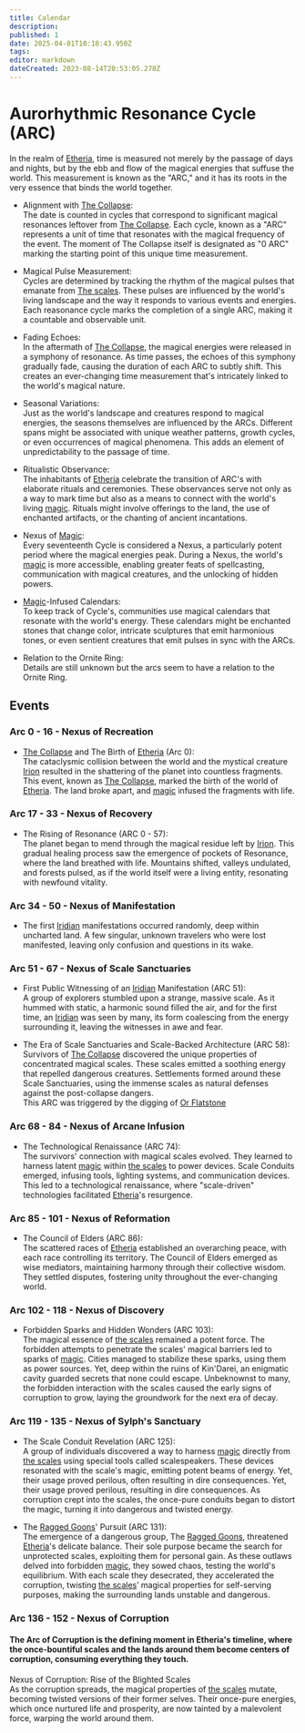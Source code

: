 ```yaml
---
title: Calendar
description: 
published: 1
date: 2025-04-01T10:18:43.950Z
tags: 
editor: markdown
dateCreated: 2023-08-14T20:53:05.278Z
---
```


# Aurorhythmic Resonance Cycle (ARC)

In the realm of [Etheria](/etheria), time is measured not merely by the passage of days and nights, but by the ebb and flow of the magical energies that suffuse the world. This measurement is known as the "ARC," and it has its roots in the very essence that binds the world together.

- Alignment with [The Collapse](/structure/chronological/event/the-collapse):  
The date is counted in cycles that correspond to significant magical resonances leftover from [The Collapse](/structure/chronological/event/the-collapse). Each cycle, known as a "ARC" represents a unit of time that resonates with the magical frequency of the event. The moment of The Collapse itself is designated as "0 ARC" marking the starting point of this unique time measurement.

- Magical Pulse Measurement:  
Cycles are determined by tracking the rhythm of the magical pulses that emanate from [The scales](/location/landmark/scale/the-scales). These pulses are influenced by the world's living landscape and the way it responds to various events and energies. Each reasonance cycle marks the completion of a single ARC, making it a countable and observable unit.

- Fading Echoes:  
In the aftermath of [The Collapse](/structure/chronological/event/the-collapse), the magical energies were released in a symphony of resonance. As time passes, the echoes of this symphony gradually fade, causing the duration of each ARC to subtly shift. This creates an ever-changing time measurement that's intricately linked to the world's magical nature.

- Seasonal Variations:  
Just as the world's landscape and creatures respond to magical energies, the seasons themselves are influenced by the ARCs. Different spans might be associated with unique weather patterns, growth cycles, or even occurrences of magical phenomena. This adds an element of unpredictability to the passage of time.

- Ritualistic Observance:  
The inhabitants of [Etheria](/etheria) celebrate the transition of ARC's with elaborate rituals and ceremonies. These observances serve not only as a way to mark time but also as a means to connect with the world's living [magic](/structure/mechanic/magic). Rituals might involve offerings to the land, the use of enchanted artifacts, or the chanting of ancient incantations.

- Nexus of [Magic](/structure/mechanic/magic):  
Every seventeenth Cycle is considered a Nexus, a particularly potent period where the magical energies peak. During a Nexus, the world's [magic](/structure/mechanic/magic) is more accessible, enabling greater feats of spellcasting, communication with magical creatures, and the unlocking of hidden powers.

- [Magic](/structure/mechanic/magic)-Infused Calendars:  
To keep track of Cycle's, communities use magical calendars that resonate with the world's energy. These calendars might be enchanted stones that change color, intricate sculptures that emit harmonious tones, or even sentient creatures that emit pulses in sync with the ARCs.

- Relation to the Ornite Ring:  
Details are still unknown but the arcs seem to have a relation to the Ornite Ring.

## Events

### Arc 0 - 16 - Nexus of Recreation
- [The Collapse](/structure/chronological/event/the-collapse) and The Birth of [Etheria](/etheria) (Arc 0):  
The cataclysmic collision between the world and the mystical creature [Irion](/being/deity/irion) resulted in the shattering of the planet into countless fragments. This event, known as [The Collapse](/structure/chronological/event/the-collapse), marked the birth of the world of [Etheria](/etheria). The land broke apart, and [magic](/structure/mechanic/magic) infused the fragments with life.

### Arc 17 - 33 - Nexus of Recovery
- The Rising of Resonance (ARC 0 - 57):  
The planet began to mend through the magical residue left by [Irion](/being/deity/irion). This gradual healing process saw the emergence of pockets of Resonance, where the land breathed with life. Mountains shifted, valleys undulated, and forests pulsed, as if the world itself were a living entity, resonating with newfound vitality.

### Arc 34 - 50 - Nexus of Manifestation
- The first [Iridian](/being/species/iridian) manifestations occurred randomly, deep within uncharted land. A few singular, unknown travelers who were lost manifested, leaving only confusion and questions in its wake.

### Arc 51 - 67 - Nexus of Scale Sanctuaries
- First Public Witnessing of an [Iridian](/being/species/iridian) Manifestation (ARC 51):  
A group of explorers stumbled upon a strange, massive scale. As it hummed with static, a harmonic sound filled the air, and for the first time, an [Iridian](/being/species/iridian) was seen by many, its form coalescing from the energy surrounding it, leaving the witnesses in awe and fear.

- The Era of Scale Sanctuaries and Scale-Backed Architecture (ARC 58):  
Survivors of [The Collapse](/structure/chronological/event/the-collapse) discovered the unique properties of concentrated magical scales. These scales emitted a soothing energy that repelled dangerous creatures. Settlements formed around these Scale Sanctuaries, using the immense scales as natural defenses against the post-collapse dangers.  
This ARC was triggered by the digging of [Or Flatstone](/location/settlement/city/or/or-flatstone)

### Arc 68 - 84 - Nexus of Arcane Infusion
- The Technological Renaissance (ARC 74):  
The survivors' connection with magical scales evolved. They learned to harness latent [magic](/structure/mechanic/magic) within [the scales](/location/landmark/scale/the-scales) to power devices. Scale Conduits emerged, infusing tools, lighting systems, and communication devices. This led to a technological renaissance, where "scale-driven" technologies facilitated [Etheria](/etheria)'s resurgence.

### Arc 85 - 101 - Nexus of Reformation
- The Council of Elders (ARC 86):  
The scattered races of [Etheria](/etheria) established an overarching peace, with each race controlling its territory. The Council of Elders emerged as wise mediators, maintaining harmony through their collective wisdom. They settled disputes, fostering unity throughout the ever-changing world.

### Arc 102 - 118 - Nexus of Discovery
- Forbidden Sparks and Hidden Wonders (ARC 103):  
The magical essence of [the scales](/location/landmark/scale/the-scales) remained a potent force. The forbidden attempts to penetrate the scales' magical barriers led to sparks of [magic](/structure/mechanic/magic). Cities managed to stabilize these sparks, using them as power sources. Yet, deep within the ruins of Kin'Darei, an enigmatic cavity guarded secrets that none could escape. Unbeknownst to many, the forbidden interaction with the scales caused the early signs of corruption to grow, laying the groundwork for the next era of decay.

### Arc 119 - 135 - Nexus of Sylph's Sanctuary
- The Scale Conduit Revelation (ARC 125):  
A group of individuals discovered a way to harness [magic](/structure/mechanic/magic) directly from [the scales](/location/landmark/scale/the-scales) using special tools called scalespeakers. These devices resonated with the scale's magic, emitting potent beams of energy. Yet, their usage proved perilous, often resulting in dire consequences. Yet, their usage proved perilous, resulting in dire consequences. As corruption crept into the scales, the once-pure conduits began to distort the magic, turning it into dangerous and twisted energy.

- The [Ragged Goons](/structure/social/factions/ragged-goons)' Pursuit (ARC 131):  
The emergence of a dangerous group, The [Ragged Goons](/structure/social/factions/ragged-goons), threatened [Etheria](/etheria)'s delicate balance. Their sole purpose became the search for unprotected scales, exploiting them for personal gain. As these outlaws delved into forbidden [magic](/structure/mechanic/magic), they sowed chaos, testing the world's equilibrium. With each scale they desecrated, they accelerated the corruption, twisting [the scales](/location/landmark/scale/the-scales)’ magical properties for self-serving purposes, making the surrounding lands unstable and dangerous.

### Arc 136 - 152 - Nexus of Corruption
#### The Arc of Corruption is the defining moment in Etheria's timeline, where the once-bountiful scales and the lands around them become centers of corruption, consuming everything they touch.

Nexus of Corruption: Rise of the Blighted Scales  
As the corruption spreads, the magical properties of [the scales](/location/landmark/scale/the-scales) mutate, becoming twisted versions of their former selves. Their once-pure energies, which once nurtured life and prosperity, are now tainted by a malevolent force, warping the world around them.
